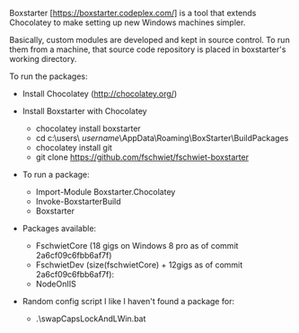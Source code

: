 
Boxstarter [https://boxstarter.codeplex.com/] is a tool that extends Chocolatey to make setting up new Windows machines simpler.

Basically, custom modules are developed and kept in source control.  To run them from a machine, that source code repository is placed in boxstarter's working directory.

To run the packages:

* Install Chocolatey (http://chocolatey.org/)
* Install Boxstarter with Chocolatey
    * chocolatey install boxstarter
    * cd c:\users\ *username*\AppData\Roaming\BoxStarter\BuildPackages
    * chocolatey install git
    * git clone https://github.com/fschwiet/fschwiet-boxstarter

* To run a package:
    * Import-Module Boxstarter.Chocolatey
    * Invoke-BoxstarterBuild <packageName>
    * Boxstarter <packageName>

* Packages available:
    * FschwietCore (18 gigs on Windows 8 pro as of commit 2a6cf09c6fbb6af7f)
    * FschwietDev  (size(fschwietCore) + 12gigs as of commit 2a6cf09c6fbb6af7f):
    * NodeOnIIS
    
* Random config script I like I haven't found a package for:
    * .\swapCapsLockAndLWin.bat


